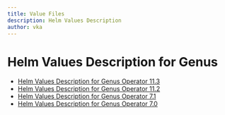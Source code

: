 ```yaml
---
title: Value Files
description: Helm Values Description
author: vka
---
```


# Helm Values Description for Genus

- [Helm Values Description for Genus Operator 11.3](genus-operator-11.3.md)
- [Helm Values Description for Genus Operator 11.2](genus-operator-11.2.md)
- [Helm Values Description for Genus Operator 7.1](genus-operator-7.1.md)
- [Helm Values Description for Genus Operator 7.0](genus-operator-7.0.md)
